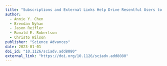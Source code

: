 ```yaml
---
title: "Subscriptions and External Links Help Drive Resentful Users to Alternative and Extremist YouTube Videos"
author:
  - Annie Y. Chen
  - Brendan Nyhan
  - Jason Reifler
  - Ronald E. Robertson
  - Christo Wilson
publisher: "Science Advances"
date: 2023-01-01
doi_id: "10.1126/sciadv.add8080"
external_link: "https://doi.org/10.1126/sciadv.add8080"
---
```

